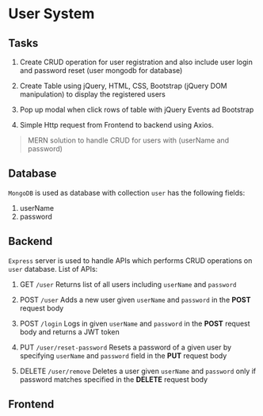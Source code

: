 # User System
## Tasks
1. Create CRUD operation for user registration and also include user login and password reset (user mongodb for database)
2. Create Table using jQuery, HTML, CSS, Bootstrap (jQuery DOM manipulation) to display the registered users
3. Pop up modal when click rows of table with jQuery Events ad Bootstrap

4. Simple Http request from Frontend to backend using Axios.

> MERN solution to handle CRUD for users with (userName and password)

## Database
`MongoDB` is used as database with collection `user` has the following fields:
1. userName
2. password

## Backend
`Express` server is used to handle APIs which performs CRUD operations on `user` database.
List of APIs:
1. GET `/user`
    Returns list of all users including `userName` and `password`

2. POST `/user`
    Adds a new user given `userName` and `password` in the **POST** request body

3. POST `/login`
    Logs in given `userName` and `password` in the **POST** request body and returns a JWT token

3. PUT `/user/reset-password`
    Resets a password of a given user by specifying `userName` and `password` field in the **PUT** request body

4. DELETE `/user/remove`
    Deletes a user given `userName` and `password` only if password matches specified in the **DELETE** request body

## Frontend
